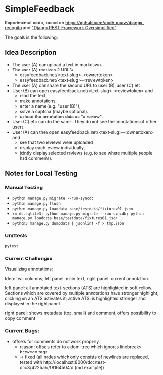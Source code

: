 # SimpleFeedback

Experimental code, based on <https://github.com/acdh-oeaw/django-recogito> and ["Django REST Framework Oversimplified"]([https://www.youtube.com/watch?v=cJveiktaOSQ).

The goals is the following:

## Idea Description

- The user (A) can upload a text in markdown.
- The user (A) receives 2 URLS:
    - easyfeedback.net/\<text-slug>-\<ownertoken>
    - easyfeedback.net/\<text-slug>-\<reviewtoken>
- The user (A) can share the second URL to user (B), user (C) etc.
- User (B) can open easyfeedback.net/\<text-slug>-\<reviewtoken> and
    - read the text,
    - make annotations,
    - enter a name (e.g. "user (B)"),
    - solve a captcha (maybe optional).
    - upload the annotation data as "a review".
- User (C) etc can do the same. They do not see the annotations of other users.
- User (A) can then open easyfeedback.net/\<text-slug>-\<ownertoken> and
    - see that two reviews were uploaded,
    - display each review individually,
    - jointly display selected reviews (e.g. to see where multiple people had comments).

## Notes for Local Testing

### Manual Testing


- `python manage.py migrate --run-syncdb`
- `python manage.py flush`
- `python manage.py loaddata base/testdata/fixtures01.json`
- `rm db.sqlite3; python manage.py migrate --run-syncdb; python manage.py loaddata base/testdata/fixtures01.json`
- `python3 manage.py dumpdata | jsonlint -f > tmp.json`

### Unittests

`pytest`



### Current Challenges

Visualizing annotations:


Idea: two columns; left panel: main text, right panel: current annotation.

left panel: all annotated text-sections (ATS) are highlighted in soft yellow. Sections which are covered by multiple annotations have stronger highlight, clicking on an ATS activates it; active ATS:
is highlighted stronger and displayed in the right panel.



right panel: shows metadata (top, small) and comment, offers possibility to copy comment


### Current Bugs:

- offsets for comments do not work properly
    - reason: offsets refer to a dom-tree which ignores linebreaks between tags
    - → fixed (all nodes which only consists of newlines are replaced, tested with http://localhost:8000/doc/test-doc3/4225a/o/f8164504fd (md example))
